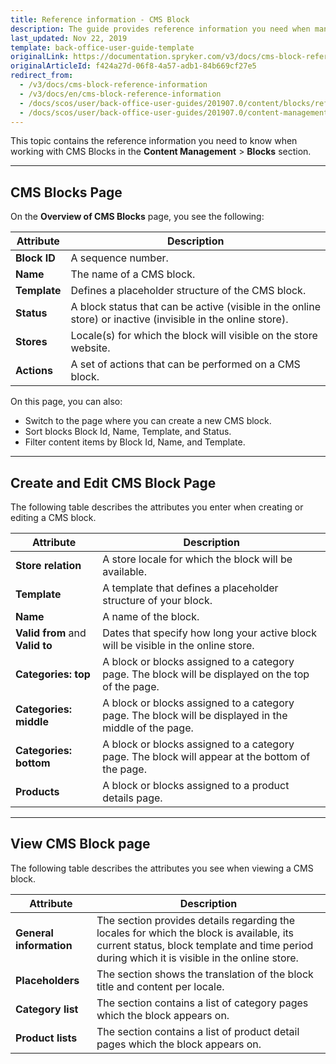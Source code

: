 ```yaml
---
title: Reference information - CMS Block
description: The guide provides reference information you need when managing CMS blocks in the Back Office.
last_updated: Nov 22, 2019
template: back-office-user-guide-template
originalLink: https://documentation.spryker.com/v3/docs/cms-block-reference-information
originalArticleId: f424a27d-06f8-4a57-adb1-84b669cf27e5
redirect_from:
  - /v3/docs/cms-block-reference-information
  - /v3/docs/en/cms-block-reference-information
  - /docs/scos/user/back-office-user-guides/201907.0/content/blocks/references/cms-block-reference-information.html
  - /docs/scos/user/back-office-user-guides/201907.0/content-management/blocks/references/cms-block-reference-information.html
---
```


This topic contains the reference information you need to know when working with CMS Blocks in the **Content Management** > **Blocks** section.
***
## CMS Blocks Page
On the **Overview of CMS Blocks** page, you see the following:

| Attribute | Description |
| --- | --- |
| **Block ID** | A sequence number. |
| **Name** | The name of a CMS block. |
| **Template** | Defines a placeholder structure of the CMS block. |
| **Status** | A block status that can be active (visible in the online store) or inactive (invisible in the online store). |
| **Stores** | Locale(s) for which the block will visible on the store website. |
| **Actions** |A set of actions that can be performed on a CMS block. |

On this page, you can also:

* Switch to the page where you can create a new CMS block.
* Sort blocks Block Id, Name, Template, and Status.
* Filter content items by Block Id, Name, and Template.
***
## Create and Edit CMS Block Page
The following table describes the attributes you enter when creating or editing a CMS block.

|Attribute  |  Description|
| --- | --- |
| **Store relation** |  A store locale for which the block will be available. |
| **Template** | A template that defines a placeholder structure of your block.  |
| **Name** | A name of the block. |
| **Valid from** and **Valid to** | Dates that specify how long your active block will be visible in the online store. |
| **Categories: top** | A block or blocks assigned to a category page.  The block will be displayed on the top of the page. |
| **Categories: middle** |  A block or blocks assigned to a category page. The block will be displayed in the middle of the page. |
| **Categories: bottom** | A block or blocks assigned to a category page. The block will appear at the bottom of the page. |
| **Products** | A block or blocks assigned to a product details page. |
***
## View CMS Block page
The following table describes the attributes you see when viewing a CMS block.

| Attribute | Description |
| --- | --- |
| **General information** | The section provides details regarding the locales for which the block is available, its current status, block template and time period during which it is visible in the online store. |
| **Placeholders** | The section shows the translation of the block title and content per locale. |
| **Category list**  | The section contains a list of category pages which the block appears on. |
| **Product lists** | The section contains a list of product detail pages which the block appears on. |
